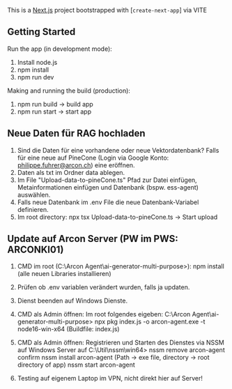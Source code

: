 This is a [Next.js](https://nextjs.org/) project bootstrapped with [`create-next-app`] via VITE

## Getting Started

Run the app (in development mode):
1. Install node.js
2. npm install
3. npm run dev

Making and running the build (production):
1. npm run build -> build app
2. npm run start -> start app

## Neue Daten für RAG hochladen
1. Sind die Daten für eine vorhandene oder neue Vektordatenbank? Falls für eine neue auf PineCone (Login via Google Konto: philippe.fuhrer@arcon.ch) eine eröffnen.
2. Daten als txt im Ordner data ablegen.
3. Im File "Upload-data-to-pineCone.ts" Pfad zur Datei einfügen, Metainformationen einfügen und Datenbank (bspw. ess-agent) auswählen.
4. Falls neue Datenbank im .env File die neue Datenbank-Variabel definieren.
4. Im root directory: npx tsx Upload-data-to-pineCone.ts -> Start upload

## Update auf Arcon Server (PW im PWS: ARCONKI01)
1. CMD im root (C:\Arcon Agent\ai-generator-multi-purpose>): 
    npm install (alle neuen Libraries installieren)

2. Prüfen ob .env variablen verändert wurden, falls ja updaten.

3. Dienst beenden auf Windows Dienste.

4. CMD als Admin öffnen: Im root folgendes eigeben: C:\Arcon Agent\ai-generator-multi-purpose>
    npx pkg index.js -o arcon-agent.exe -t node16-win-x64
    (Buildfile: index.js)

5. CMD als Admin öffnen: Registrieren und Starten des Dienstes via NSSM auf Windows Server auf C:\Util\nssm\win64>
    nssm remove arcon-agent confirm
    nssm install arcon-agent (Path -> exe file, directory -> root directory of app)
    nssm start arcon-agent

6. Testing auf eigenem Laptop im VPN, nicht direkt hier auf Server!

